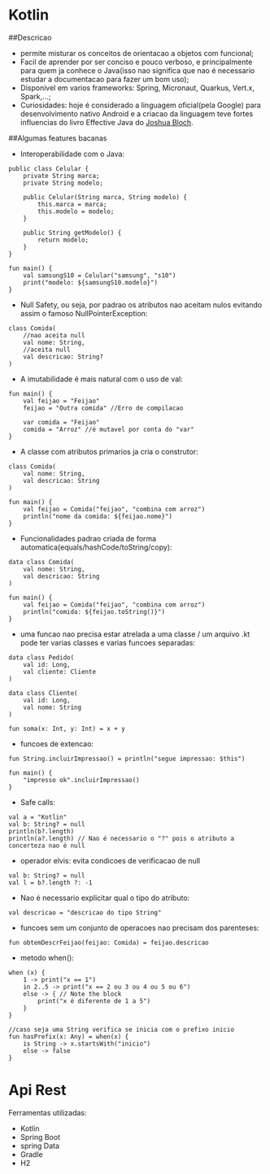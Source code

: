 # Kotlin

##Descricao
- permite misturar os conceitos de orientacao a objetos com funcional;
- Facil de aprender por ser conciso e pouco verboso, e principalmente para quem ja conhece o Java(isso nao significa que nao é necessario estudar a documentacao para fazer um bom uso);
- Disponivel em varios frameworks: Spring, Micronaut, Quarkus, Vert.x, Spark,...;
- Curiosidades: hoje é considerado a linguagem oficial(pela Google) para desenvolvimento nativo Android e a criacao da linguagem teve fortes influencias do livro Effective Java do <a href="https://pt.wikipedia.org/wiki/Joshua_Bloch">Joshua Bloch</a>.

##Algumas features bacanas

- Interoperabilidade com o Java:
```
public class Celular {
    private String marca;
    private String modelo;

    public Celular(String marca, String modelo) {
        this.marca = marca;
        this.modelo = modelo;
    }

    public String getModelo() {
        return modelo;
    }
}

fun main() {
    val samsungS10 = Celular("samsung", "s10")
    print("modelo: ${samsungS10.modelo}")
}
```

- Null Safety, ou seja, por padrao os atributos nao aceitam nulos evitando assim o famoso NullPointerException:
```
class Comida(
    //nao aceita null
    val nome: String,
    //aceita null
    val descricao: String?
)
```
- A imutabilidade é mais natural com o uso de val:
```
fun main() {
    val feijao = "Feijao"
    feijao = "Outra comida" //Erro de compilacao

    var comida = "Feijao"
    comida = "Arroz" //é mutavel por conta do "var"
}
```

- A classe com atributos primarios ja cria o construtor:
```
class Comida(
    val nome: String,
    val descricao: String
)

fun main() {
    val feijao = Comida("feijao", "combina com arroz")
    println("nome da comida: ${feijao.nome}")
}
```

- Funcionalidades padrao criada de forma automatica(equals/hashCode/toString/copy):
```
data class Comida(
    val nome: String,
    val descricao: String
)

fun main() {
    val feijao = Comida("feijao", "combina com arroz")
    println("comida: ${feijao.toString()}")
}
```

- uma funcao nao precisa estar atrelada a uma classe / um arquivo .kt pode ter varias classes e varias funcoes separadas:
```
data class Pedido(
    val id: Long,
    val cliente: Cliente
)

data class Cliente(
    val id: Long,
    val nome: String
)

fun soma(x: Int, y: Int) = x + y
```
- funcoes de extencao:
```
fun String.incluirImpressao() = println("segue impressao: $this")

fun main() {
    "impresso ok".incluirImpressao()
}
```
- Safe calls:
```
val a = "Kotlin"
val b: String? = null
println(b?.length)
println(a?.length) // Nao é necessario o "?" pois o atributo a concerteza nao é null
```
- operador elvis: evita condicoes de verificacao de null
```
val b: String? = null
val l = b?.length ?: -1
```
- Nao é necessario explicitar qual o tipo do atributo:
```
val descricao = "descricao do tipo String"
```
- funcoes sem um conjunto de operacoes nao precisam dos parenteses:
```
fun obtemDescrFeijao(feijao: Comida) = feijao.descricao
```
- metodo when():
```
when (x) {
    1 -> print("x == 1")
    in 2..5 -> print("x == 2 ou 3 ou 4 ou 5 ou 6")
    else -> { // Note the block
        print("x é diferente de 1 a 5")
    }
}

//caso seja uma String verifica se inicia com o prefixo inicio
fun hasPrefix(x: Any) = when(x) {
    is String -> x.startsWith("inicio")
    else -> false
}
```

# Api Rest
Ferramentas utilizadas:
 - Kotlin
 - Spring Boot
 - spring Data
 - Gradle
 - H2